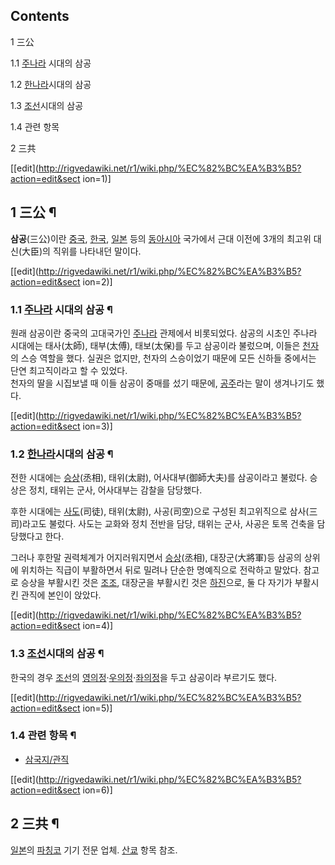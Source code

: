 ## Contents

    

1 三公

    

1.1 [주나라](%EC%A3%BC%EB%82%98%EB%9D%BC.md) 시대의 삼공

1.2 [한나라](%ED%95%9C%EB%82%98%EB%9D%BC.md)시대의 삼공

1.3 [조선](%EC%A1%B0%EC%84%A0.md)시대의 삼공

1.4 관련 항목

2 三共

[[edit](http://rigvedawiki.net/r1/wiki.php/%EC%82%BC%EA%B3%B5?action=edit&sect
ion=1)]

## 1 三公 ¶

**삼공**(三公)이란 [중국](%EC%A4%91%EA%B5%AD.md), [한국](%ED%95%9C%EA%B5%AD.md), [일본](%EC%9D%BC%EB%B3%B8.md) 등의 [동아시아](%EB%8F%99%EC%95%84%EC%8B%9C%EC%95%84.md) 국가에서 근대 이전에 3개의 최고위 대신(大臣)의 직위를 나타내던 말이다.

  

[[edit](http://rigvedawiki.net/r1/wiki.php/%EC%82%BC%EA%B3%B5?action=edit&sect
ion=2)]

### 1.1 [주나라](%EC%A3%BC%EB%82%98%EB%9D%BC.md) 시대의 삼공 ¶

원래 삼공이란 중국의 고대국가인 [주나라](%EC%A3%BC%EB%82%98%EB%9D%BC.md) 관제에서 비롯되었다. 삼공의 시초인
주나라 시대에는 태사(太師), 태부(太傅), 태보(太保)를 두고 삼공이라 불렀으며, 이들은
[천자](%EC%B2%9C%EC%9E%90.md)의 스승 역할을 했다. 실권은 없지만, 천자의 스승이었기 때문에 모든 신하들 중에서는
단연 최고직이라고 할 수 있었다.  
천자의 딸을 시집보낼 때 이들 삼공이 중매를 섰기 때문에, [공주](%EA%B3%B5%EC%A3%BC.md)라는 말이 생겨나기도 했다.

[[edit](http://rigvedawiki.net/r1/wiki.php/%EC%82%BC%EA%B3%B5?action=edit&sect
ion=3)]

### 1.2 [한나라](%ED%95%9C%EB%82%98%EB%9D%BC.md)시대의 삼공 ¶

  

전한 시대에는 [승상](%EC%8A%B9%EC%83%81.md)(丞相), 태위(太尉), 어사대부(御師大夫)를 삼공이라고 불렀다. 승상은
정치, 태위는 군사, 어사대부는 감찰을 담당했다.

  

후한 시대에는 [사도](%EC%82%AC%EB%8F%84.md)(司徒), 태위(太尉), 사공(司空)으로 구성된 최고위직으로
삼사(三司)라고도 불렀다. 사도는 교화와 정치 전반을 담당, 태위는 군사, 사공은 토목 건축을 담당했다고 한다.

  

그러나 후한말 권력체계가 어지러워지면서 [승상](%EC%8A%B9%EC%83%81.md)(丞相), 대장군(大將軍)등 삼공의 상위에
위치하는 직급이 부활하면서 뒤로 밀려나 단순한 명예직으로 전락하고 말았다. 참고로 승상을 부활시킨 것은
[조조](%EC%A1%B0%EC%A1%B0.md), 대장군을 부활시킨 것은 [하진](%ED%95%98%EC%A7%84.md)으로,
둘 다 자기가 부활시킨 관직에 본인이 앉았다.

[[edit](http://rigvedawiki.net/r1/wiki.php/%EC%82%BC%EA%B3%B5?action=edit&sect
ion=4)]

### 1.3 [조선](%EC%A1%B0%EC%84%A0.md)시대의 삼공 ¶

한국의 경우 [조선](%EC%A1%B0%EC%84%A0.md)의 [영의정](%EC%98%81%EC%9D%98%EC%A0%95.md)·[우의정](%EC%9A%B0%EC%9D%98%EC%A0%95.md)·[좌의정](%EC%A2%8C%EC%9D%98%EC%A0%95.md)을 두고 삼공이라 부르기도 했다.

  

[[edit](http://rigvedawiki.net/r1/wiki.php/%EC%82%BC%EA%B3%B5?action=edit&sect
ion=5)]

### 1.4 관련 항목 ¶

  * [삼국지/관직](%EC%82%BC%EA%B5%AD%EC%A7%80/%EA%B4%80%EC%A7%81.md)  

[[edit](http://rigvedawiki.net/r1/wiki.php/%EC%82%BC%EA%B3%B5?action=edit&sect
ion=6)]

## 2 三共 ¶

[일본](%EC%9D%BC%EB%B3%B8.md)의 [파칭코](%ED%8C%8C%EC%B9%AD%EC%BD%94.md) 기기 전문
업체. [산쿄](%EC%82%B0%EC%BF%84.md) 항목 참조.


